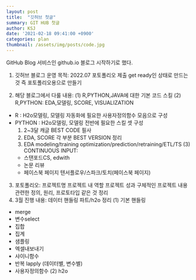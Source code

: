 ```yaml
---
layout: post
title:  "깃허브 첫글"
summary: GIT HUB 첫글
author: KSJ
date: '2021-02-18 09:41:00 +0900'
categories: plan
thumbnail: /assets/img/posts/code.jpg
---
```

GitHub Blog 서비스인 github.io 블로그 시작하기로 했다.

1. 깃허브 블로그 운영 목적: 
2022.07 포토폴리오 제출 get ready인 상태로 만드는 것
즉 포토폴리오용으로 만들기

2. 해당 블로그에서 다룰 내용:
(1) R,PYTHON,JAVA에 대한 기본 코드 스킬
(2) R,PYTHON: EDA,모델링, SCORE, VISUALIZATION
 - R : H2o모델링, 모델링 자동화에 필요한 사용자정의함수 모음으로 구성
 - PYTHON : H2o모델링, 모델링 전반에 필요한 스킬 셋 구성
    1) 2~3달 캐글 BEST CODE 필사
    2) EDA, SCORE 각 부분 BEST VERSION 정리
    3) EDA modeling/training optimization/prediction/retraining/ETL/TS
(3) CONTINUOUS INPUT:
   - 스탠포드CS, edwith
   - 논문 리뷰
   - 페이스북 페이지 텐서플로우/스파크/토치(페이스북 페이지)

3. 포토폴리오:
  프로젝트명
  프로젝트 내 역할
  프로젝트 성과
  구체적인 프로젝트 내용
  관련한 정의, 원리, 프로토타입 같은 것 정리
4. 3월 진행 내용:
 데이터 핸들링 파트/h2o 정리
 (1) 기본 핸들링
- merge
- 변수select
- 집합
- 집계
- 샘플링
- 엑셀내보내기
- 샤이니함수
- 반복 lapply (데이터별, 변수별)
- 사용자정의함수
 (2) h2o

